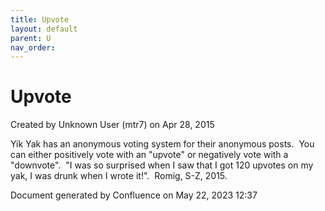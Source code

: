 ```yaml
---
title: Upvote
layout: default
parent: U
nav_order:
---
```


# Upvote

Created by  Unknown User (mtr7) on Apr 28, 2015

Yik Yak has an anonymous voting system for their anonymous posts.  You can either positively vote with an &quot;upvote&quot; or negatively vote with a &quot;downvote&quot;.  &quot;I was so surprised when I saw that I got 120 upvotes on my yak, I was drunk when I wrote it!&quot;.  Romig, S-Z, 2015.

Document generated by Confluence on May 22, 2023 12:37


